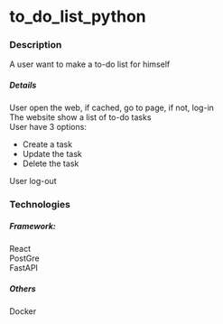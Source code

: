 # to_do_list_python


### Description
A user want to make a to-do list for himself

##### Details
User open the web, if cached, go to page, if not, log-in </br>
The website show a list of to-do tasks </br>
User have 3 options: </br>
- Create a task </br>
- Update the task </br>
- Delete the task </br>

User log-out </br>



### Technologies
##### Framework:
React </br>
PostGre </br>
FastAPI </br>
##### Others
Docker </br>
